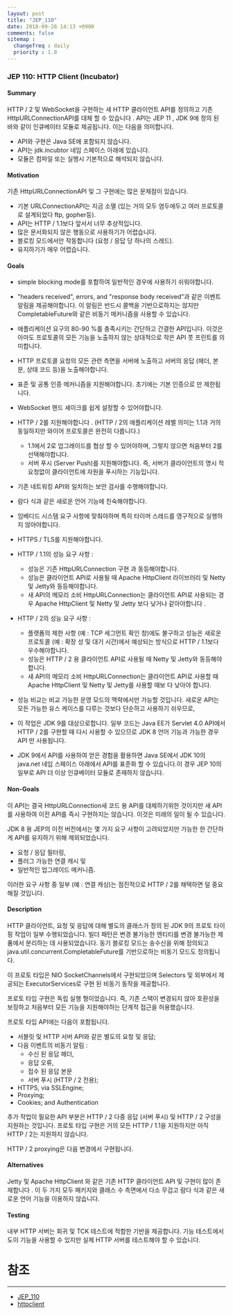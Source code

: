 ```yaml
---
layout: post
title: "JEP_110"
date: 2018-09-28 14:13 +0900
comments: false
sitemap :
  changefreq : daily
  priority : 1.0
---
```


### JEP 110: HTTP Client (Incubator)

#### Summary

HTTP / 2 및 WebSocket을 구현하는 새 HTTP 클라이언트 API를 정의하고 기존 HttpURLConnectionAPI를 대체 할 수 있습니다 . API는 JEP 11 , JDK 9에 정의 된 바와 같이 인큐베이터 모듈로 제공됩니다. 이는 다음을 의미합니다.

* API와 구현은 Java SE에 포함되지 않습니다.
* API는 jdk.incubtor 네임 스페이스 아래에 있습니다.
* 모듈은 컴파일 또는 실행시 기본적으로 해석되지 않습니다.

#### Motivation

기존 HttpURLConnectionAPI 및 그 구현에는 많은 문제점이 있습니다.

* 기본 URLConnectionAPI는 지금 소멸 (있는 거의 모두 염두에두고 여러 프로토콜로 설계되었다 ftp, gopher등).
* API는 HTTP / 1.1보다 앞서서 너무 추상적입니다.
* 많은 문서화되지 않은 행동으로 사용하기가 어렵습니다.
* 블로킹 모드에서만 작동합니다 (요청 / 응답 당 하나의 스레드).
* 유지하기가 매우 어렵습니다.


#### Goals

* simple blocking mode를 포함하여 일반적인 경우에 사용하기 쉬워야합니다.
* "headers received", errors, and "response body received"과 같은 이벤트 알림을 제공해야합니다. 이 알림은 반드시 콜백을 기반으로하지는 않지만 CompletableFuture와 같은 비동기 메커니즘을 사용할 수 있습니다.
* 애플리케이션 요구의 80-90 %를 충족시키는 간단하고 간결한 API입니다. 이것은 아마도 프로토콜의 모든 기능을 노출하지 않는 상대적으로 작은 API 풋 프린트를 의미합니다.
* HTTP 프로토콜 요청의 모든 관련 측면을 서버에 노출하고 서버의 응답 (헤더, 본문, 상태 코드 등)을 노출해야합니다.
* 표준 및 공통 인증 메커니즘을 지원해야합니다. 초기에는 기본 인증으로 만 제한됩니다.
* WebSocket 핸드 셰이크를 쉽게 설정할 수 있어야합니다.
* HTTP / 2를 지원해야합니다 . (HTTP / 2의 애플리케이션 레벨 의미는 1.1과 거의 동일하지만 와이어 프로토콜은 완전히 다릅니다.)
    * 1.1에서 2로 업그레이드를 협상 할 수 있어야하며, 그렇지 않으면 처음부터 2를 선택해야합니다.
    * 서버 푸시 (Server Push)를 지원해야합니다. 즉, 서버가 클라이언트의 명시 적 요청없이 클라이언트에 자원을 푸시하는 기능입니다.

* 기존 네트워킹 API와 일치하는 보안 검사를 수행해야합니다.
* 람다 식과 같은 새로운 언어 기능에 친숙해야합니다.
* 임베디드 시스템 요구 사항에 맞춰야하며 특히 타이머 스레드를 영구적으로 실행하지 않아야합니다.
* HTTPS / TLS를 지원해야합니다.
* HTTP / 1.1의 성능 요구 사항 :
    * 성능은 기존 HttpURLConnection 구현 과 동등해야합니다.
    * 성능은 클라이언트 API로 사용될 때 Apache HttpClient 라이브러리 및 Netty 및 Jetty와 동등해야합니다.
    * 새 API의 메모리 소비 HttpURLConnection는 클라이언트 API로 사용되는 경우 Apache HttpClient 및 Netty 및 Jetty 보다 낮거나 같아야합니다 .
* HTTP / 2의 성능 요구 사항 :
    * 플랫폼의 제한 사항 (예 : TCP 세그먼트 확인 창)에도 불구하고 성능은 새로운 프로토콜 (예 : 확장 성 및 대기 시간)에서 예상되는 방식으로 HTTP / 1.1보다 우수해야합니다.
    * 성능은 HTTP / 2 용 클라이언트 API로 사용될 때 Netty 및 Jetty와 동등해야합니다.
    * 새 API의 메모리 소비 HttpURLConnection는 클라이언트 API로 사용할 때 Apache HttpClient 및 Netty 및 Jetty를 사용할 때보 다 낮아야 합니다.

* 성능 비교는 비교 가능한 운영 모드의 맥락에서만 가능할 것입니다. 새로운 API는 모든 가능한 유스 케이스를 다루는 것보다 단순하고 사용하기 쉬우므로,
* 이 작업은 JDK 9를 대상으로합니다. 일부 코드는 Java EE가 Servlet 4.0 API에서 HTTP / 2를 구현할 때 다시 사용할 수 있으므로 JDK 8 언어 기능과 가능한 경우 API 만 사용됩니다.
* JDK 9에서 API를 사용하여 얻은 경험을 활용하면 Java SE에서 JDK 10의 java.net 네임 스페이스 아래에서 API를 표준화 할 수 있습니다.이 경우 JEP 10의 일부로 API 더 이상 인큐베이터 모듈로 존재하지 않습니다.

#### Non-Goals
이 API는 결국 HttpURLConnection새 코드 용 API를 대체하기위한 것이지만 새 API를 사용하여 이전 API를 즉시 구현하지는 않습니다. 이것은 미래의 일이 될 수 있습니다.

JDK 8 용 JEP의 이전 버전에서는 몇 가지 요구 사항이 고려되었지만 가능한 한 간단하게 API를 유지하기 위해 제외되었습니다.

* 요청 / 응답 필터링,
* 플러그 가능한 연결 캐시 및
* 일반적인 업그레이드 메커니즘.

이러한 요구 사항 중 일부 (예 : 연결 캐싱)는 점진적으로 HTTP / 2를 채택하면 덜 중요해질 것입니다.

#### Description

HTTP 클라이언트, 요청 및 응답에 대해 별도의 클래스가 정의 된 JDK 9의 프로토 타이핑 작업이 일부 수행되었습니다. 빌더 패턴은 변경 불가능한 엔티티를 변경 불가능한 제품에서 분리하는 데 사용되었습니다. 동기 블로킹 모드는 송수신을 위해 정의되고 java.util.concurrent.CompletableFuture를 기반으로하는 비동기 모드도 정의됩니다.

이 프로토 타입은 NIO SocketChannels에서 구현되었으며 Selectors 및 외부에서 제공되는 ExecutorServices로 구현 된 비동기 동작을 제공합니다.

프로토 타입 구현은 독립 실행 형이었습니다. 즉, 기존 스택이 변경되지 않아 호환성을 보장하고 처음부터 모든 기능을 지원해야하는 단계적 접근을 허용했습니다.

프로토 타입 API에는 다음이 포함됩니다.

* 서블릿 및 HTTP 서버 API와 같은 별도의 요청 및 응답;
* 다음 이벤트의 비동기 알림 :
    * 수신 된 응답 헤더,
    * 응답 오류,
    * 접수 된 응답 본문
    * 서버 푸시 (HTTP / 2 전용);
* HTTPS, via SSLEngine;
* Proxying;
* Cookies; and Authentication

추가 작업이 필요한 API 부분은 HTTP / 2 다중 응답 (서버 푸시) 및 HTTP / 2 구성을 지원하는 것입니다. 프로토 타입 구현은 거의 모든 HTTP / 1.1을 지원하지만 아직 HTTP / 2는 지원하지 않습니다.

HTTP / 2 proxying은 다음 변경에서 구현됩니다.

#### Alternatives

Jetty 및 Apache HttpClient 와 같은 기존 HTTP 클라이언트 API 및 구현이 많이 존재합니다 . 이 두 가지 모두 패키지와 클래스 수 측면에서 다소 무겁고 람다 식과 같은 새로운 언어 기능을 이용하지 않습니다.

#### Testing

내부 HTTP 서버는 회귀 및 TCK 테스트에 적합한 기반을 제공합니다. 기능 테스트에서도이 기능을 사용할 수 있지만 실제 HTTP 서버를 테스트해야 할 수 있습니다.


# 참조 
-----
* [JEP_110](http://openjdk.java.net/jeps/110)
* [httpclient](http://openjdk.java.net/groups/net/httpclient/)